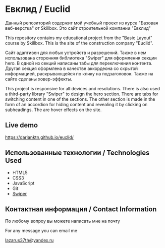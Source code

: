 # Евклид / Euclid

Данный репозиторий содержит мой учебный проект из курса "Базовая веб-верстка" от Skillbox.
Это сайт строительной компании "Евклид"

This repository contains my educational project from the "Basic Layout" course by Skillbox.
This is the site of the construction company "Euclid".

Сайт адаптивен для любых устройств и разрешений.
Также в нем использована сторонняя библиотека "Swiper" для оформления секции hero.
В одной из секций написаны табы для переключения контента.
Другая секция оформлена в качестве аккордеона со скрытой информацией, раскрывающейся по клику на подзаголовок.
Также на сайте сделаны ховер-эффекты.

This project is responsive for all devices and resolutions.
There is also used a third-party library "Swiper" to design the hero section.
There are tabs for switching content in one of the sections.
The other section is made in the form of an accordion for hiding content and revealing it by clicking on subheadings.
The are hover effects on the site.

## Live demo

https://darianktn.github.io/euclid/

## Использованные технологии / Technologies Used
- HTML5
- CSS3
- JavaScript
- Git
- [Swiper](https://swiperjs.com/)

## Контактная информация / Contact Information
По любому вопроу вы можете написать мне на почту 

For any message you can email me

lazarus37th@yandex.ru
